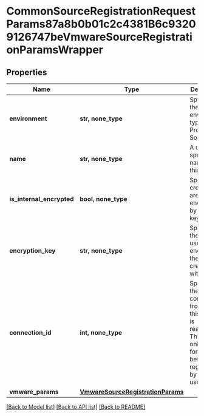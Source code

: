 # CommonSourceRegistrationRequestParams87a8b0b01c2c4381B6c93209126747beVmwareSourceRegistrationParamsWrapper


## Properties
Name | Type | Description | Notes
------------ | ------------- | ------------- | -------------
**environment** | **str, none_type** | Specifies the environment type of the Protection Source. | 
**name** | **str, none_type** | A user specified name for this source. | [optional] 
**is_internal_encrypted** | **bool, none_type** | Specifies if credentials are encrypted by internal key. | [optional] 
**encryption_key** | **str, none_type** | Specifies the key that user has encrypted the credential with. | [optional] 
**connection_id** | **int, none_type** | Specifies the id of the connection from where this source is reachable. This should only be set for a source being registered by a tenant user. | [optional] 
**vmware_params** | [**VmwareSourceRegistrationParams**](VmwareSourceRegistrationParams.md) |  | [optional] 

[[Back to Model list]](../README.md#documentation-for-models) [[Back to API list]](../README.md#documentation-for-api-endpoints) [[Back to README]](../README.md)


